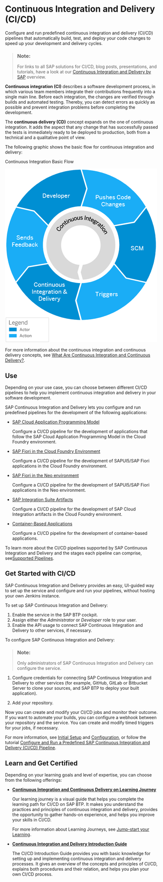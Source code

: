 <!-- loiofe74df55b0f54e99bf6e13a3b53e1db0 -->

# Continuous Integration and Delivery \(CI/CD\)

Configure and run predefined continuous integration and delivery \(CI/CD\) pipelines that automatically build, test, and deploy your code changes to speed up your development and delivery cycles.

> ### Note:  
> For links to all SAP solutions for CI/CD, blog posts, presentations, and tutorials, have a look at our [Continuous Integration and Delivery by SAP](https://help.sap.com/viewer/product/CICD_OVERVIEW/Cloud/en-US?task=discover_task) overview.

**Continuous integration \(CI\)** describes a software development process, in which various team members integrate their contributions frequently into a single main line. Before each integration, the changes are verified through builds and automated testing. Thereby, you can detect errors as quickly as possible and prevent integration problems before completing the development.

The **continuous delivery \(CD\)** concept expands on the one of continuous integration. It adds the aspect that any change that has successfully passed the tests is immediately ready to be deployed to production, both from a technical and a qualitative point of view.

The following graphic shows the basic flow for continuous integration and delivery:

   
  
Continuous Integration Basic Flow

 ![](images/ci-basic-flow-copy_b835ff9.png "Continuous Integration Basic Flow") 

For more information about the continuous integration and continuous delivery concepts, see [What Are Continuous Integration and Continuous Delivery?](https://help.sap.com/viewer/8cacec64ed854b2a88e9a0973e0f97a2/Cloud/en-US/5ba483a2c97b4ad5ab0148f4a6c5a9ee.html).



<a name="loiofe74df55b0f54e99bf6e13a3b53e1db0__section_tlr_g4n_nkb"/>

## Use

Depending on your use case, you can choose between different CI/CD pipelines to help you implement continuous integration and delivery in your software development.

SAP Continuous Integration and Delivery lets you configure and run predefined pipelines for the development of the following applications:

-   [SAP Cloud Application Programming Model](https://help.sap.com/docs/CONTINUOUS_DELIVERY/f3d64e9188f242ffb7873da5dfad4278/7c2a049670f64993b9d67c8f84ba0969.html) 

    Configure a CI/CD pipeline for the development of applications that follow the SAP Cloud Application Programming Model in the Cloud Foundry environment.

-   [SAP Fiori in the Cloud Foundry Environment](https://help.sap.com/docs/CONTINUOUS_DELIVERY/f3d64e9188f242ffb7873da5dfad4278/8887fe3c5445442b915d3c066c010d75.html)

    Configure a CI/CD pipeline for the development of SAPUI5/SAP Fiori applications in the Cloud Foundry environment.

-   [SAP Fiori in the Neo environment](https://help.sap.com/docs/CONTINUOUS_DELIVERY/f3d64e9188f242ffb7873da5dfad4278/1302e9ae408b4dc38d7109c75db9aa75.html)

    Configure a CI/CD pipeline for the development of SAPUI5/SAP Fiori applications in the Neo environment.

-   [SAP Integration Suite Artifacts](https://help.sap.com/docs/CONTINUOUS_DELIVERY/f3d64e9188f242ffb7873da5dfad4278/019ed685a19b4efab4f7df0e108d1697.html)

    Configure a CI/CD pipeline for the development of SAP Cloud Integration artifacts in the Cloud Foundry environment.

-   [Container-Based Applications](https://help.sap.com/docs/CONTINUOUS_DELIVERY/f3d64e9188f242ffb7873da5dfad4278/10970393828c46498806d1b322cf05a4.html)

    Configure a CI/CD pipeline for the development of container-based applications.


To learn more about the CI/CD pipelines supported by SAP Continuous Integration and Delivery and the stages each pipeline can comprise, see[Supported Pipelines](https://help.sap.com/docs/CONTINUOUS_DELIVERY/f3d64e9188f242ffb7873da5dfad4278/e293286b06df426ab1cfa235332a2606.html).



<a name="loiofe74df55b0f54e99bf6e13a3b53e1db0__section_bq2_rvv_gsb"/>

## Get Started with CI/CD

SAP Continuous Integration and Delivery provides an easy, UI-guided way to set up the service and configure and run your pipelines, without hosting your own Jenkins instance.

To set up SAP Continuous Integration and Delivery:

1.  Enable the service in the SAP BTP cockpit.
2.  Assign either the *Administrator* or *Developer* role to your user.
3.  Enable the API usage to connect SAP Continuous Integration and Delivery to other services, if necessary.

To configure SAP Continuous Integration and Delivery:

> ### Note:  
> Only administrators of SAP Continuous Integration and Delivery can configure the service.

1.  Configure credentials for connecting SAP Continuous Integration and Delivery to other services \(for example, GitHub, GitLab or Bitbucket Server to clone your sources, and SAP BTP to deploy your built application\).

2.  Add your repository.


Now you can create and modify your CI/CD jobs and monitor their outcome. If you want to automate your builds, you can configure a webhook between your repository and the service. You can create and modify timed triggers for your jobs, if necessary.

For more information, see [Initial Setup](https://help.sap.com/docs/CONTINUOUS_DELIVERY/f3d64e9188f242ffb7873da5dfad4278/719acaf61e4b4bf0a496483155c52570.html) and [Configuration](https://help.sap.com/docs/CONTINUOUS_DELIVERY/f3d64e9188f242ffb7873da5dfad4278/39d0c2f0626f4303872e49b627b5c616.html), or follow the tutorial [Configure and Run a Predefined SAP Continuous Integration and Delivery \(CI/CD\) Pipeline](https://developers.sap.com/tutorials/btp-app-ci-cd-btp.html).



<a name="loiofe74df55b0f54e99bf6e13a3b53e1db0__section_kl1_g4n_nkb"/>

## Learn and Get Certified

Depending on your learning goals and level of expertise, you can choose from the following offerings:

-   **[Continuous Integration and Continuous Delivery on Learning Journey](https://help.sap.com/doc/221f8f84afef43d29ad37ef2af0c4adf/HP_2.0/en-US/b76f0b2e5d534c449c1f3b0fa84ab697.html)**

    Our learning journey is a visual guide that helps you complete the learning path for CI/CD on SAP BTP. It makes you understand the practices and principles of continuous integration and delivery, provides the opportunity to gather hands-on experience, and helps you improve your skills in CI/CD.

    For more information about Learning Journeys, see [Jump-start your Learning](https://help.sap.com/doc/221f8f84afef43d29ad37ef2af0c4adf/HP_2.0/en-US/0d7dd0dc8f464586a187b9b6c27c6b23.html).

-   **[Continuous Integration and Delivery Introduction Guide](https://help.sap.com/viewer/ee5a61247061455ab232c19179fe4c3b/Cloud/en-US)**

    The CI/CD Introduction Guide provides you with basic knowledge for setting up and implementing continuous integration and delivery processes. It gives an overview of the concepts and principles of CI/CD, explains both procedures and their relation, and helps you plan your own CI/CD process.


